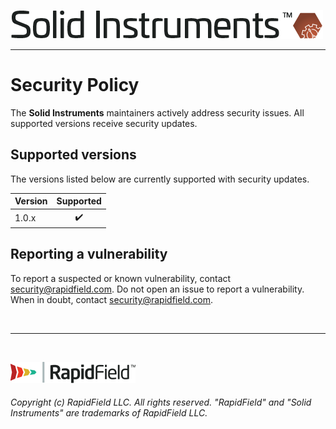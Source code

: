 <!--
Copyright (c) RapidField LLC. Licensed under the MIT License. See LICENSE.txt in the project root for license information.
-->

[![Solid Instruments](SolidInstruments.Logo.Color.Transparent.500w.png)](README.md)
- - -

# Security Policy

The **Solid Instruments** maintainers actively address security issues. All supported versions receive security updates.

## Supported versions

The versions listed below are currently supported with security updates.

| Version | Supported          |
| ------- | :----------------: |
| 1.0.x   | :heavy_check_mark: |

## Reporting a vulnerability

To report a suspected or known vulnerability, contact [security@rapidfield.com](mailto:security@rapidfield.com). Do not open an issue to report a vulnerability. When in doubt, contact [security@rapidfield.com](mailto:security@rapidfield.com).

<br />

- - -

<br />

[![RapidField](RapidField.Logo.Color.Black.Transparent.200w.png)](https://www.rapidfield.com)

###### Copyright (c) RapidField LLC. All rights reserved. "RapidField" and "Solid Instruments" are trademarks of RapidField LLC.
